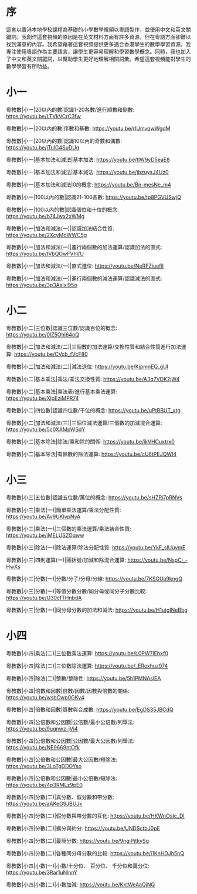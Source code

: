 # 序

這套以香港本地學校課程為基礎的小學數學視頻以粵語製作，並使用中文和英文關鍵詞。我創作這套視頻的原因是在英文材料方面有許多資源，但在粵語方面卻難以找到滿意的內容。我希望藉著這套視頻提供更多適合香港學生的數學學習資源。我專注使用粵語作為主要語言，讓學生更容易理解和學習數學概念。同時，我也加入了中文和英文關鍵詞，以幫助學生更好地理解相關詞彙。希望這套視頻能對學生的數學學習有所助益。

# 小一

粵教數|小一|20以內的數|認識1-20各數/進行順數和倒數: https://youtu.be/LTVkVCrC3fw


粵教數|小一|20以內的數|序數和基數: https://youtu.be/rIUmvqwWgdM


粵教數|小一|20以內的數|認識10以內的奇數和偶數: https://youtu.be/jTulG4SuDUg


粵教數|小一|基本加法和減法|基本加法: https://youtu.be/tlW9yD5eaE8


粵教數|小一|基本加法和減法|基本減法: https://youtu.be/jbzuysJ4Uz0


粵教數|小一|基本加法和減法|0的概念: https://youtu.be/Bn-mesNe_m4


粵教數|小一|100以內的數|認識21-100各數: https://youtu.be/tp8PGVUSwjQ


粵教數|小一|100以內的數|認識個位和十位的概念: https://youtu.be/b74Jwx2xWMg


粵教數|小一|加法和減法(一)|認識加法結合性質: https://youtu.be/2XcyMdWWC5g


粵教數|小一|加法和減法(一)|進行兩個數的加法運算/認識加法的直式: https://youtu.be/tVbQOwFVhVU


粵教數|小一|加法和減法(一)|直式進位: https://youtu.be/NeRFZiuefiI


粵教數|小一|加法和減法(一)|進行兩個數的減法運算/認識減法的直式: https://youtu.be/3p3AsIxl95o


# 小二

粵教數|小二|三位數|認識三位數/認識百位的概念: https://youtu.be/0lZ5Ohl64oQ


粵教數|小二|加法和減法(二)|三個數的加法運算/交換性質和結合性質進行加法運算: https://youtu.be/CVcb_fVcF80


粵教數|小二|加法和減法(二)|減法退位: https://youtu.be/KjpmnEQ_gUI


粵教數|小二|基本乘法|乘法/乘法交換性質: https://youtu.be/A3q7VDK2jW4


粵教數|小二|基本乘法|乘法表/進行基本乘法運算: https://youtu.be/XlpEziMPR74


粵教數|小二|四位數|認識四位數/千位的概念: https://youtu.be/uPtBBUT_xtg


粵教數|小二|加法和減法(三)|三個位減法運算/三個數的加減混合運算: https://youtu.be/5c0XAMpWSdY


粵教數|小二|基本除法|除法/乘和除的關係: https://youtu.be/ikVHCuxtrx0


粵教數|小二|基本除法|有餘數的除法運算: https://youtu.be/cU6tPEJQWI4

# 小三

粵教數|小三|五位數|認識五位數/萬位的概念: https://youtu.be/sHZRi7pRNVs


粵教數|小三|乘法(一)|簡單乘法運算/乘法分配性質: https://youtu.be/Av9UKlvpNyA


粵教數|小三|乘法(一)|三個數的乘法運算/乘法結合性質: https://youtu.be/iMELUSZOqww


粵教數|小三|除法(一)|除法運算/除法分配性質: https://youtu.be/YkF_slUuvmE


粵教數|小三|四則運算(一)|圓括號/加減和除混合運算: https://youtu.be/NspCi_-HwXs


粵教數|小三|分數(一)|分數/分子/分母/分線: https://youtu.be/7KSGUa9kngQ


粵教數|小三|分數(一)|等值分數分數/同分母或同分子分數比較: https://youtu.be/U30cfTHnbdA


粵教數|小三|分數(一)|同分母分數的加法和減法: https://youtu.be/H1utgINeBbg


# 小四

粵教數|小四|乘法(二)|三位數乘法運算: https://youtu.be/L0PW7lEhxf0


粵教數|小四|除法(二)|三位數除法運算: https://youtu.be/_ERexhuz974


粵教數|小四|除法(二)|整數/整除性: https://youtu.be/5h1PMNAslEA


粵教數|小四|倍數和因數|倍數/因數/因數與倍數的關係: https://youtu.be/wsbCwp0GKy4


粵教數|小四|倍數和因數|質數與合成數: https://youtu.be/EgDS35JBCdQ


粵教數|小四|公倍數和公因數|公倍數/最小公倍數/列舉法: https://youtu.be/9ugnwz-jVi4


粵教數|小四|公倍數和公因數|公因數/最大公因數/列舉法: https://youtu.be/NE9669ntOfk


粵教數|小四|公倍數和公因數|最大公因數/短除法: https://youtu.be/3LoTgDDOYso


粵教數|小四|公倍數和公因數|最小公倍數/短除法: https://youtu.be/4p3RMLz9pE0


粵教數|小四|分數(二)|真分數、假分數和帶分數: https://youtu.be/aAKeG9JBUJk


粵教數|小四|分數(二)|假分數與帶分數的互化: https://youtu.be/HKWnOsIc_DI


粵教數|小四|分數(二)|擴分與約分: https://youtu.be/UNDSctbJ0pE


粵教數|小四|分數(二)|最簡分數: https://youtu.be/9ngiPjtkySg


粵教數|小四|分數(二)|各種同分母分數的比較: https://youtu.be/i1KnHDJh5nQ


粵教數|小四|小數(一)|小數/十分位、 百分位、 千分位和萬分位: https://youtu.be/3Rar1uNlnnY


粵教數|小四|小數(二)|小數加減: https://youtu.be/KktWeAaQjNQ
